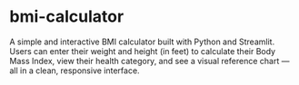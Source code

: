 # bmi-calculator
A simple and interactive BMI calculator built with Python and Streamlit. Users can enter their weight and height (in feet) to calculate their Body Mass Index, view their health category, and see a visual reference chart — all in a clean, responsive interface.
